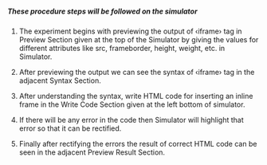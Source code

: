 ##### These procedure steps will be followed on the simulator

1. The experiment begins with previewing the output of ‹iframe› tag in Preview Section given at the top of the Simulator by giving the values for different attributes like src, frameborder, height, weight, etc. in Simulator.

2. After previewing the output we can see the syntax of ‹iframe› tag in the adjacent Syntax Section.

3. After understanding the syntax, write HTML code for inserting an inline frame in the Write Code Section given at the left bottom of simulator.

4. If there will be any error in the code then Simulator will highlight that error so that it can be rectified.

5. Finally after rectifying the errors the result of correct HTML code can be seen in the adjacent Preview Result Section.